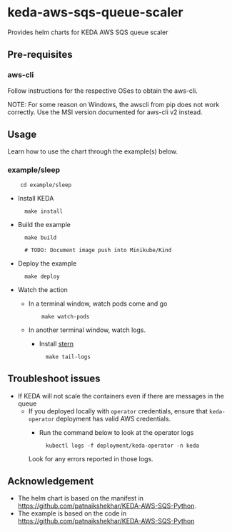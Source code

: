 # keda-aws-sqs-queue-scaler

Provides helm charts for KEDA AWS SQS queue scaler

## Pre-requisites

### aws-cli

Follow instructions for the respective OSes to obtain the aws-cli.

NOTE: For some reason on Windows, the awscli from pip does not work correctly. Use the MSI version documented for aws-cli v2 instead.

## Usage

Learn how to use the chart through the example(s) below.

### example/sleep

        cd example/sleep

* Install KEDA

        make install

* Build the example

        make build

        # TODO: Document image push into Minikube/Kind       

* Deploy the example

        make deploy

* Watch the action
  * In a terminal window, watch pods come and go

            make watch-pods

  * In another terminal window, watch logs.
    * Install [stern](https://github.com/wercker/stern)

            make tail-logs

## Troubleshoot issues

* If KEDA will not scale the containers even if there are messages in the queue
  * If you deployed locally with `operator` credentials, ensure that `keda-operator` deployment has valid AWS credentials.
    * Run the command below to look at the operator logs

            kubectl logs -f deployment/keda-operator -n keda

    Look for any errors reported in those logs.

## Acknowledgement

* The helm chart is based on the manifest in https://github.com/patnaikshekhar/KEDA-AWS-SQS-Python. 
* The example is based on the code in https://github.com/patnaikshekhar/KEDA-AWS-SQS-Python